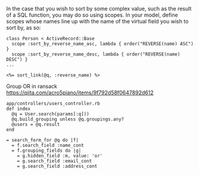 In the case that you wish to sort by some complex value, such as the result of a SQL function, you may do so using scopes. 
In your model, define scopes whose names line up with the name of the virtual field you wish to sort by, as so:

```
class Person < ActiveRecord::Base
  scope :sort_by_reverse_name_asc, lambda { order("REVERSE(name) ASC") }
  scope :sort_by_reverse_name_desc, lambda { order("REVERSE(name) DESC") }
...

<%= sort_link(@q, :reverse_name) %>
```

Group OR in ransack
https://qiita.com/acro5piano/items/9f792d58f0647892d612
```
app/controllers/users_controller.rb
def index
  @q = User.search(params[:q]))
  @q.build_grouping unless @q.groupings.any?
  @users = @q.result
end

```
```
= search_form_for @q do |f|
  = f.search_field :name_cont
  = f.grouping_fields do |g|
    = g.hidden_field :m, value: 'or'
    = g.search_field :email_cont
    = g.search_field :address_cont

```
